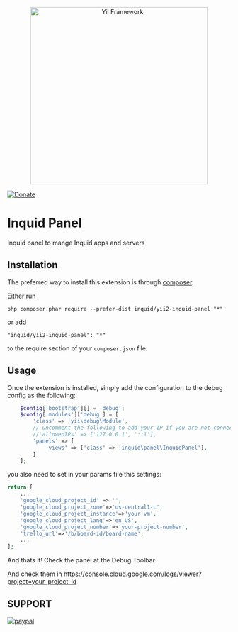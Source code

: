 <p align="center">
    <a href="http://www.yiiframework.com/" target="_blank">
        <img src="http://static.yiiframework.com/files/logo/yii.png" width="400" alt="Yii Framework" />
    </a>
</p>

[![Donate](https://img.shields.io/badge/Donate-PayPal-green.svg)](https://www.paypal.com/cgi-bin/webscr?cmd=_donations&business=contact@inquid.co&item_name=Yii2+extensions+support&item_number=22+Campaign&amount=5%2e00&currency_code=USD)

Inquid Panel
=======================
Inquid panel to mange Inquid apps and servers


Installation
------------

The preferred way to install this extension is through [composer](http://getcomposer.org/download/).

Either run

```
php composer.phar require --prefer-dist inquid/yii2-inquid-panel "*"
```

or add

```
"inquid/yii2-inquid-panel": "*"
```

to the require section of your `composer.json` file.


Usage
-----

Once the extension is installed, simply add the configuration to the debug config as the following:

```php
	$config['bootstrap'][] = 'debug';
    $config['modules']['debug'] = [
        'class' => 'yii\debug\Module',
        // uncomment the following to add your IP if you are not connecting from localhost.
        //'allowedIPs' => ['127.0.0.1', '::1'],
        'panels' => [
            'views' => ['class' => 'inquid\panel\InquidPanel'],
        ]
    ];
```

you also need to set in your params file this settings:
```php
return [
    ...
    'google_cloud_project_id' => '',
    'google_cloud_project_zone'=>'us-central1-c',
    'google_cloud_project_instance'=>'your-vm',
    'google_cloud_project_lang'=>'en_US',
    'google_cloud_project_number'=>'your-project-number',
    'trello_url'=>'/b/board-id/board-name',
    ...
];
```



And thats it! Check the panel at the Debug Toolbar

And check them in https://console.cloud.google.com/logs/viewer?project=your_project_id

SUPPORT
-----
[![paypal](https://www.paypalobjects.com/en_US/i/btn/btn_donateCC_LG.gif)](https://www.paypal.com/cgi-bin/webscr?cmd=_donations&business=contact@inquid.co&item_name=Yii2+extensions+support&item_number=22+Campaign&amount=5%2e00&currency_code=USD)

